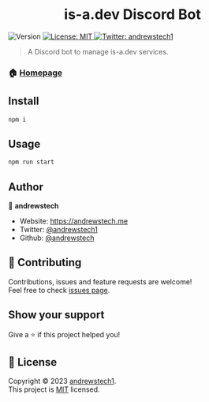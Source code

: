 <h1 align="center">is-a.dev Discord Bot</h1>
<p>
  <img alt="Version" src="https://img.shields.io/badge/version-v2.0-blue.svg?cacheSeconds=2592000" />
  <a href="https://github.com/andrewstech/is-a-dev-discord/blob/main/LICENSE" target="_blank">
    <img alt="License: MIT" src="https://img.shields.io/badge/License-MIT-yellow.svg" />
  </a>
  <a href="https://twitter.com/andrewstech1" target="_blank">
    <img alt="Twitter: andrewstech1" src="https://img.shields.io/twitter/follow/andrewstech1.svg?style=social" />
  </a>
</p>

> A Discord bot to manage is-a.dev services.

### 🏠 [Homepage](https://is-a.dev)

## Install

```sh
npm i
```

## Usage

```sh
npm run start
```

## Author

👤 **andrewstech**

-   Website: https://andrewstech.me
-   Twitter: [@andrewstech1](https://twitter.com/andrewstech1)
-   Github: [@andrewstech](https://github.com/andrewstech)

## 🤝 Contributing

Contributions, issues and feature requests are welcome!<br />Feel free to check [issues page](https://github.com/andrewstech/is-a-dev-discord/issues).

## Show your support

Give a ⭐️ if this project helped you!

## 📝 License

Copyright © 2023 [andrewstech1](https://github.com/andrewstech).<br />
This project is [MIT](https://github.com/andrewstech/is-a-dev-discord/blob/main/LICENSE) licensed.
